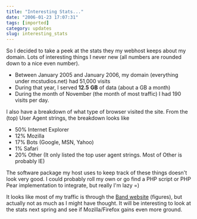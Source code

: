 ```yaml
---
title: "Interesting Stats..."
date: "2006-01-23 17:07:31"
tags: [imported]
category: updates
slug: interesting_stats
---
```


So I decided to take a peek at the stats they my webhost keeps about my domain. Lots of interesting things I never new (all numbers are rounded down to a nice even number).

<ul>
	<li>Between January 2005 and January 2006, my domain (everything under mcstudios.net) had 51,000 visits</li>
	<li>During that year, I served <strong>12.5</strong> <strong>GB</strong> of data (about a GB a month)</li>
	<li>During the month of November (the month of most traffic) I had 190 visits per day.</li>
</ul>
I also have a breakdown of what type of browser visited the site.  From the (top) User Agent strings, the breakdown looks like
<ul>
	<li>50% Internet Explorer</li>
	<li>12% Mozilla</li>
	<li>17% Bots (Google, MSN, Yahoo)</li>
	<li>1% Safari</li>
	<li>20% Other (It only listed the top user agent strings.  Most of Other is probably IE)</li>
</ul>
The software package my host uses to keep track of these things doesn't look very good.  I could probably roll my own or go find a PHP script or PHP Pear implementation to integrate, but really I'm lazy =)

It looks like most of my traffic is through the <a title="www.duke.edu/web/DUMB" href="http://dumb.mcstudios.net">Band website</a> (figures), but actually not as much as I might have thought. It will be interesting to look at the stats next spring and see if Mozilla/Firefox gains even more ground.
